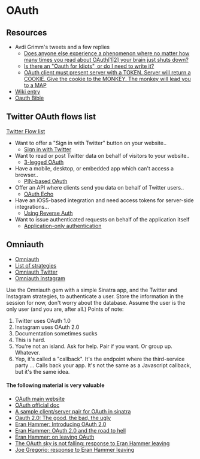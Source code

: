 # OAuth

## Resources
* Avdi Grimm's tweets and a few replies
	* [Does anyone else experience a phenomenon where no matter how many times you read about OAuth[1|2] your brain just shuts down?](https://twitter.com/avdi/status/473959898581983232)
	* [Is there an "Oauth for Idiots", or do I need to write it?](https://twitter.com/avdi/status/473959979456548864)
	* [OAuth client must present server with a TOKEN. Server will return a COOKIE. Give the cookie to the MONKEY. The monkey will lead you to a MAP](https://twitter.com/avdi/status/473960505162219520)
* [Wiki entry](http://en.wikipedia.org/wiki/OAuth)
* [Oauth Bible](http://oauthbible.com/)

## Twitter OAuth flows list
[Twitter Flow list](https://dev.twitter.com/docs/auth/obtaining-access-tokens)

* Want to offer a "Sign in with Twitter" button on your website.. 
	* [Sign in with Twitter](https://dev.twitter.com/docs/auth/implementing-sign-twitter)
* Want to read or post Twitter data on behalf of visitors to your website.. 
	* [3-legged OAuth](https://dev.twitter.com/docs/auth/3-legged-authorization)
* Have a mobile, desktop, or embedded app which can't access a browser.. 
	* [PIN-based OAuth](https://dev.twitter.com/docs/auth/pin-based-authorization)
* Offer an API where clients send you data on behalf of Twitter users.. 
	* [OAuth Echo](https://dev.twitter.com/docs/auth/oauth/oauth-echo)
* Have an iOS5-based integration and need access tokens for server-side integrations...		
	* [Using Reverse Auth](https://dev.twitter.com/docs/ios/using-reverse-auth)
* Want to issue authenticated requests on behalf of the application itself 
	* [Application-only authentication ](https://dev.twitter.com/docs/auth/application-only-auth)

## Omniauth
* [Omniauth](https://github.com/intridea/omniauth)
* [List of strategies](https://github.com/intridea/omniauth/wiki/List-of-Strategies)
* [Omniauth Twitter](https://github.com/arunagw/omniauth-twitter)
* [Omniauth Instagram]([https://github.com/ropiku/omniauth-instagram)


Use the Omniauth gem with a simple Sinatra app, and the Twitter and Instagram strategies, to authenticate a user. Store the information in the session for now, don't worry about the database. Assume the user is the only user (and you are, after all.) Points of note:

1. Twitter uses OAuth 1.0
2. Instagram uses OAuth 2.0
3. Documentation sometimes sucks
4. This is hard.
5. You're not an island. Ask for help. Pair if you want. Or group up. Whatever.
6. Yep, it's called a "callback". It's the endpoint where the third-service party ... Calls back your app. It's not the same as a Javascript callback, but it's the same idea.

#### The following material is very valuable
* [OAuth main website](http://oauth.net/)
* [OAuth official doc](http://oauth.net/documentation/)
* [A sample client/server pair for OAuth in sinatra](https://github.com/halorgium/sinatra-oauth) 
* [Oauth 2.0: The good, the bad, the ugly](http://code.tutsplus.com/articles/oauth-20-the-good-the-bad-the-ugly--net-33216)
* [Eran Hammer: Introducing OAuth 2.0](http://hueniverse.com/2010/05/15/introducing-oauth-2-0/)
* [Eran Hammer: OAuth 2.0 and the road to hell](http://hueniverse.com/2012/07/26/oauth-2-0-and-the-road-to-hell/)
* [Eran Hammer: on leaving OAuth](http://hueniverse.com/2012/07/30/on-leaving-oauth/)
* [The OAuth sky is not falling: response to Eran Hammer leaving](http://www.thread-safe.com/2012/07/the-oauth-2-sky-is-not-falling.html)
* [Joe Gregorio: response to Eran Hammer leaving](https://plus.google.com/u/0/118148240205592032989/posts/Qudedrg7JqJ)